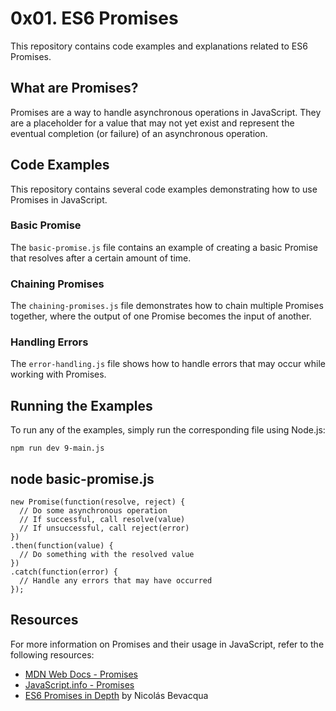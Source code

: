 # 0x01. ES6 Promises

This repository contains code examples and explanations related to ES6 Promises.

## What are Promises?

Promises are a way to handle asynchronous operations in JavaScript. They are a placeholder for a value that may not yet exist and represent the eventual completion (or failure) of an asynchronous operation.

## Code Examples

This repository contains several code examples demonstrating how to use Promises in JavaScript.

### Basic Promise

The `basic-promise.js` file contains an example of creating a basic Promise that resolves after a certain amount of time.

### Chaining Promises

The `chaining-promises.js` file demonstrates how to chain multiple Promises together, where the output of one Promise becomes the input of another.

### Handling Errors

The `error-handling.js` file shows how to handle errors that may occur while working with Promises.

## Running the Examples

To run any of the examples, simply run the corresponding file using Node.js:
```
npm run dev 9-main.js 
```

## node basic-promise.js

```
new Promise(function(resolve, reject) {
  // Do some asynchronous operation
  // If successful, call resolve(value)
  // If unsuccessful, call reject(error)
})
.then(function(value) {
  // Do something with the resolved value
})
.catch(function(error) {
  // Handle any errors that may have occurred
});

```

## Resources

For more information on Promises and their usage in JavaScript, refer to the following resources:

- [MDN Web Docs - Promises](https://developer.mozilla.org/en-US/docs/Web/JavaScript/Reference/Global_Objects/Promise)
- [JavaScript.info - Promises](https://javascript.info/promise-basics)
- [ES6 Promises in Depth](https://ponyfoo.com/articles/es6-promises-in-depth) by Nicolás Bevacqua
